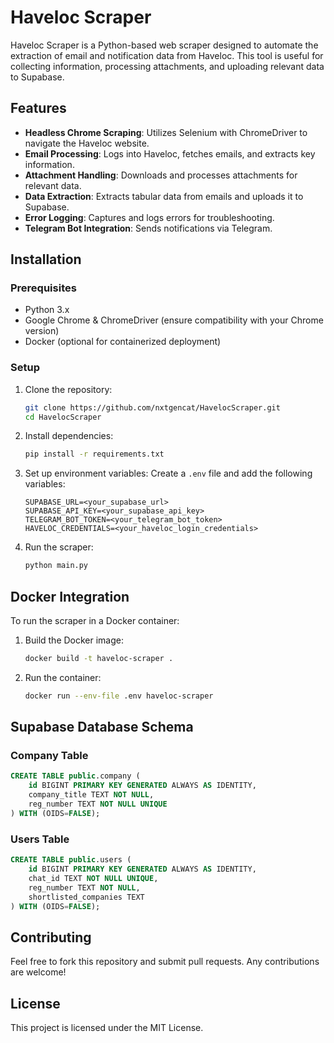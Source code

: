 # Haveloc Scraper

Haveloc Scraper is a Python-based web scraper designed to automate the extraction of email and notification data from Haveloc. This tool is useful for collecting information, processing attachments, and uploading relevant data to Supabase.

## Features

- **Headless Chrome Scraping**: Utilizes Selenium with ChromeDriver to navigate the Haveloc website.
- **Email Processing**: Logs into Haveloc, fetches emails, and extracts key information.
- **Attachment Handling**: Downloads and processes attachments for relevant data.
- **Data Extraction**: Extracts tabular data from emails and uploads it to Supabase.
- **Error Logging**: Captures and logs errors for troubleshooting.
- **Telegram Bot Integration**: Sends notifications via Telegram.

## Installation

### Prerequisites

- Python 3.x
- Google Chrome & ChromeDriver (ensure compatibility with your Chrome version)
- Docker (optional for containerized deployment)

### Setup

1. Clone the repository:
   ```sh
   git clone https://github.com/nxtgencat/HavelocScraper.git
   cd HavelocScraper
   ```
2. Install dependencies:
   ```sh
   pip install -r requirements.txt
   ```
3. Set up environment variables:
   Create a `.env` file and add the following variables:
   ```env
   SUPABASE_URL=<your_supabase_url>
   SUPABASE_API_KEY=<your_supabase_api_key>
   TELEGRAM_BOT_TOKEN=<your_telegram_bot_token>
   HAVELOC_CREDENTIALS=<your_haveloc_login_credentials>
   ```
4. Run the scraper:
   ```sh
   python main.py
   ```

## Docker Integration

To run the scraper in a Docker container:

1. Build the Docker image:
   ```sh
   docker build -t haveloc-scraper .
   ```
2. Run the container:
   ```sh
   docker run --env-file .env haveloc-scraper
   ```

## Supabase Database Schema

### Company Table
```sql
CREATE TABLE public.company (
    id BIGINT PRIMARY KEY GENERATED ALWAYS AS IDENTITY,
    company_title TEXT NOT NULL,
    reg_number TEXT NOT NULL UNIQUE
) WITH (OIDS=FALSE);
```

### Users Table
```sql
CREATE TABLE public.users (
    id BIGINT PRIMARY KEY GENERATED ALWAYS AS IDENTITY,
    chat_id TEXT NOT NULL UNIQUE,
    reg_number TEXT NOT NULL,
    shortlisted_companies TEXT
) WITH (OIDS=FALSE);
```

## Contributing
Feel free to fork this repository and submit pull requests. Any contributions are welcome!

## License
This project is licensed under the MIT License.